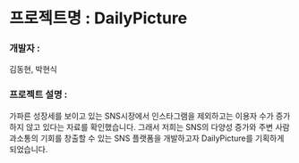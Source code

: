 # 프로젝트명 : DailyPicture
### 개발자 : 
김동현, 박현식
### 프로젝트 설명 : 
가파른 성장세를 보이고 있는 SNS시장에서 인스타그램을 제외하고는 이용자 수가 증가하지 않고 있다는 자료를 확인했습니다. 그래서 저희는 SNS의 다양성 증가와 주변 사람과소통의 기회를 창출할 수 있는 SNS 플랫폼을 개발하고자 DailyPicture를 기획하게 되었습니다.
 


